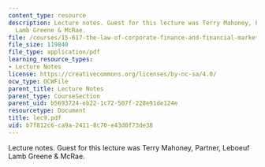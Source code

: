 ```yaml
---
content_type: resource
description: Lecture notes. Guest for this lecture was Terry Mahoney, Partner, Leboeuf
  Lamb Greene & McRae.
file: /courses/15-617-the-law-of-corporate-finance-and-financial-markets-spring-2004/b7f812c6ca9a24118c70e43d0f73de38_lec9.pdf
file_size: 119840
file_type: application/pdf
learning_resource_types:
- Lecture Notes
license: https://creativecommons.org/licenses/by-nc-sa/4.0/
ocw_type: OCWFile
parent_title: Lecture Notes
parent_type: CourseSection
parent_uid: b5693724-eb22-1c72-507f-228e91de124e
resourcetype: Document
title: lec9.pdf
uid: b7f812c6-ca9a-2411-8c70-e43d0f73de38
---
```

Lecture notes. Guest for this lecture was Terry Mahoney, Partner, Leboeuf Lamb Greene & McRae.
